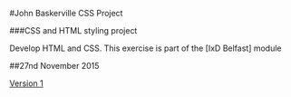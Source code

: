 #John Baskerville CSS Project

###CSS and HTML styling project

Develop HTML and CSS. This exercise is part of the [IxD Belfast] module

##27nd November 2015

<a href="http://paulmcglade.github.io/baskerville-css-excerise-master/baskerville.html">Version 1</a>